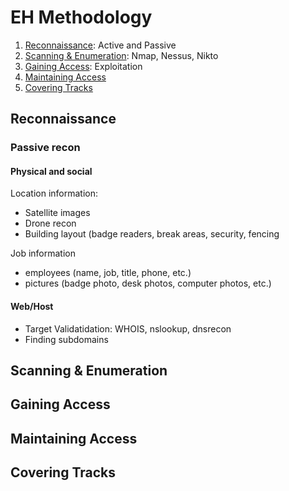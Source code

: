 # EH Methodology
1. [Reconnaissance](#reconnaissance): Active and Passive
2. [Scanning & Enumeration](#scanning--enumeration): Nmap, Nessus, Nikto
3. [Gaining Access](#gaining-access): Exploitation
4. [Maintaining Access](#maintaining-access)
5. [Covering Tracks](#covering-tracks)

## Reconnaissance
### Passive recon
#### Physical and social
Location information:
- Satellite images
- Drone recon
- Building layout (badge readers, break areas, security, fencing

Job information
- employees (name, job, title, phone, etc.)
- pictures (badge photo, desk photos, computer photos, etc.)

#### Web/Host
- Target Validatidation: WHOIS, nslookup, dnsrecon
- Finding subdomains
## Scanning & Enumeration
## Gaining Access
## Maintaining Access
## Covering Tracks
<!--stackedit_data:
eyJoaXN0b3J5IjpbLTEwODQ3NjE4ODYsLTUzMzcyNjg1MSwxND
Q0MTY2OTI1LDEyOTE3OTI2NDVdfQ==
-->